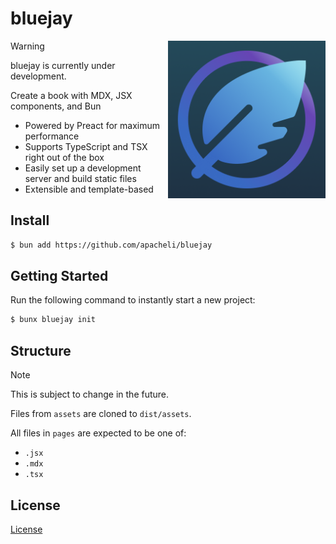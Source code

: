 # bluejay

<img src="./test/assets/logo.png" alt="The bluejay logo." align="right" height="50%" width="50%" />

> [!WARNING]
> bluejay is currently under development.

Create a book with MDX, JSX components, and Bun

- Powered by Preact for maximum performance
- Supports TypeScript and TSX right out of the box
- Easily set up a development server and build static files
- Extensible and template-based

## Install

```sh
$ bun add https://github.com/apacheli/bluejay
```

## Getting Started

Run the following command to instantly start a new project:

```sh
$ bunx bluejay init
```

## Structure

> [!NOTE]
> This is subject to change in the future.

Files from `assets` are cloned to `dist/assets`.

All files in `pages` are expected to be one of:

- `.jsx`
- `.mdx`
- `.tsx`

## License

[License](LICENSE.txt)
